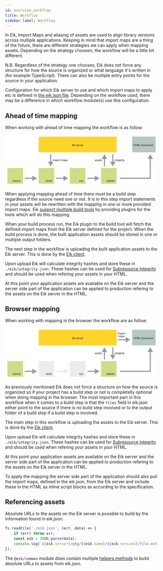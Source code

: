 ```yaml
---
id: overview_workflow
title: Workflow
sidebar_label: Workflow
---
```


In Eik, Import Maps and aliasing of assets are used to align library versions across multiple applications. Keeping in mind that import maps are a thing of the future, there are different strategies we can apply when mapping assets. Depending on the strategy choosen, the workflow will be a little bit different.

N.B. Regardless of the strategy one chooses, Eik does not force any structure for how the source is organized or what language it's written in (for example TypeScript). There can also be multiple entry points for the source in your application.

Configuration for which Eik server to use and which import maps to apply etc is defined in [the eik.json file](/docs/overview_eik_json). Depending on the workflow used, there may be a difference in which workflow module(s) use this configuration.

## Ahead of time mapping

When working with ahead of time mapping the workflow is as follow:

![Workflow of ahead of time mapping](/img/workflow_ahead_of_time_mapping.min.svg)

When applying mapping ahead of time there must be a build step regardless if the source need one or not. It is in this step import statements in your assets will be rewritten with the mapping in one or more provided import maps. Eik [support multiple build tools](/docs/mapping_plugins) by providing plugins for the tools which will do this mapping. 

When your build process run, the Eik plugin to the build tool will fetch the defined import maps from the Eik server defined for the project. When the build process is done, the built application assets should be stored in one or multiple output folders. 

The next step in the workflow is uploading the built application assets to the Eik server. This is done by the [Eik client](/docs/client_app_packages).

Upon upload Eik will calculate integrity hashes and store these in `./eik/integrity.json`. These hashes can be used for [Subresource Integrity](https://developer.mozilla.org/en-US/docs/Web/Security/Subresource_Integrity) and should be used when refering your assets in your HTML.

At this point your application assets are available on the Eik server and the server side part of the application can be applied to production refering to the assets on the Eik server in the HTML. 

## Browser mapping

When working with mapping in the browser the workflow are as follow:

![Workflow of abrowser mapping](/img/workflow_browser_mapping.min.svg)

As previously mentioned Eik does not force a structure on how the source is organized so if your project has a build step or not is completelly optional when doing mapping in the browser. The most important part in this workflow when it comes to a build step is that the `files` field in eik.json either point to the source if there is no build step involved or to the output folder of a build step if a build step is involved.  

The main step in this workflow is uploading the assets to the Eik server. This is done by the [Eik client](/docs/client_app_packages).

Upon upload Eik will calculate integrity hashes and store these in `./eik/integrity.json`. These hashes can be used for [Subresource Integrity](https://developer.mozilla.org/en-US/docs/Web/Security/Subresource_Integrity) and should be used when refering your assets in your HTML.

At this point your application assets are available on the Eik server and the server side part of the application can be applied to production refering to the assets on the Eik server in the HTML.

To apply the mapping the server side part of the application should also pull the import maps, defined in the eik.json, from the Eik server and include these in the HTML as inline script blocks as according to the specification.

## Referencing assets

Absolute URLs to the assets on the Eik server is possible to build by the information found in eik.json:

```js
fs.readFile('./eik.json', (err, data) => {
    if (err) throw err;
    const eik = JSON.parse(data);
    console.log(`${eik.server}/pkg/${eik.name}/${eik.version}/file.ext`);
});
```

The `@eik/common` module does contain multiple [helpers methods](https://github.com/eik-lib/common#helpers) to build absolute URLs to assets from eik.json.
